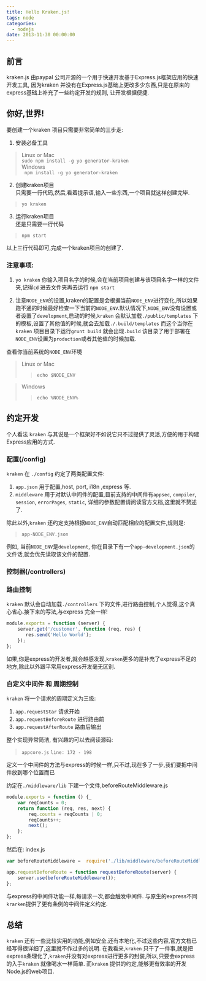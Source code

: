 ```yaml
---
title: Hello Kraken.js!
tags: node
categories:
  - nodejs
date: 2013-11-30 00:00:00
---
```


## 前言

kraken.js 由paypal 公司开源的一个用于快速开发基于Express.js框架应用的快速开发工具, 因为kraken 并没有在Express.js基础上更改多少东西,只是在原来的express基础上补充了一些约定开发的规则, 让开发根据便捷.

<!--more-->

## 你好,世界!

要创建一个kraken 项目只需要非常简单的三步走:

1. 安装必备工具
>   Linux or Mac <br/>
> `sudo npm install -g yo generator-kraken` <br/>
> Windows <br/>
>` npm install -g yo generator-kraken`

2. 创建kraken项目 <br/>
只需要一行代码,然后,看着提示语,输入一些东西,一个项目就这样创建完毕.
> `yo kraken`

3. 运行kraken项目 <br />
还是只需要一行代码
> `npm start`

以上三行代码即可,完成一个kraken项目的创建了.

### 注意事项:

1. `yo kraken` 你输入项目名字的时候,会在当前项目创建与该项目名字一样的文件夹,记得`cd` 进去文件夹再去运行 `npm start`

2. 注意`NODE_ENV`的设置,kraken的配置是会根据当前`NODE_ENV`进行变化,所以如果跑不通的时候最好检查一下当前的`NODE_ENV`.默认情况下,`NODE_ENV`没有设置或者设置了`development`,启动的时候,`kraken` 会默认加载`./public/templates` 下的模板,设置了其他值的时候,就会去加载`./.build/templates` 而这个当你在`kraken` 项目目录下运行`grunt build` 就会出现`.build` 该目录了用于部署在`NODE_ENV`设置为`production`或者其他值的时候加载.

查看你当前系统的`NODE_ENV`环境

> Linux or Mac
>> `echo $NODE_ENV`

> Windows
>> `echo %NODE_ENV%`

## 约定开发

个人看法 `kraken` 与其说是一个框架好不如说它只不过提供了灵活,方便的用于构建Express应用的方式.


### 配置(/config)

`kraken` 在 `./config` 约定了两类配置文件:

1. `app.json` 用于配置,host, port, i18n ,express 等.
2. `middleware` 用于对默认中间件的配置,目前支持的中间件有`appsec`, `compiler`, `session`, `errorPages`, `static`, 详细的参数配置请阅读官方文档,这里就不赘述了.

除此以外,`kraken` 还约定支持根据`NODE_ENV`自动匹配相应的配置文件,规则是:

>`app-NODE_ENV.json`

例如, 当前`NODE_ENV`是`development`, 你在目录下有一个`app-development.json`的文件话,就会优先读取该文件的配置.

### 控制器(/controllers)

### 路由控制

`kraken` 默认会自动加载`./controllers` 下的文件,进行路由控制,个人觉得,这个真心省心.接下来的写法,与express 完全一样!

```js
module.exports = function (server) {
    server.get('/customer', function (req, res) {
       res.send('Hello World');
    });
};
```

如果,你是express的开发者,就会越感发现,`kraken`更多的是补充了express不足的地方,除此以外跟平常用express开发毫无区别.

### 自定义中间件 和 周期控制

`kraken` 将一个请求的周期定义为三级:


1. `app.requestStar` 请求开始
2. `app.requestBeforeRoute` 进行路由前
3. `app.requestAfterRoute` 路由后输出

整个实现异常简洁, 有兴趣的可以去阅读源码:

> `appcore.js` `line: 172 - 198`

定义一个中间件的方法与express的时候一样,只不过,现在多了一步,我们要把中间件放到哪个位置而已

约定在`./middleware/lib` 下建一个文件,beforeRouteMiddleware.js
```js
module.exports = function () {_
    var reqCounts = 0;
    return function (req, res, next) {
        req.counts = reqCounts | 0;
        reqCounts++;
        next();
    };
};
```

然后在: index.js

```js
var beforeRouteMiddleware =  require('./lib/middleware/beforeRouteMiddleware')

app.requestBeforeRoute = function requestBeforeRoute(server) {
    server.use(beforeRouteMiddleware());
};
```

与express的中间件功能一样,每请求一次,都会触发中间件. 与原生的express不同`krarken`提供了更有条例的中间件定义约定.

## 总结

`kraken` 还有一些比较实用的功能,例如安全,还有本地化,不过这些内容,官方文档已经写得很详细了,这里就不作过多的说明. 在我看来,`kraken` 只干了一件事,就是把express条理化了,`kraken`并没有对express进行更多的封装,所以,只要会express的入手`kraken` 就像喝水一样简单. 而`kraken` 提供的约定,能够更有效率的开发Node.js的web项目.
